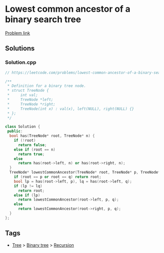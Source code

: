 # Lowest common ancestor of a binary search tree

[Problem link](https://leetcode.com/problems/lowest-common-ancestor-of-a-binary-search-tree)

## Solutions


### Solution.cpp
```cpp
// https://leetcode.com/problems/lowest-common-ancestor-of-a-binary-search-tree

/**
 * Definition for a binary tree node.
 * struct TreeNode {
 *     int val;
 *     TreeNode *left;
 *     TreeNode *right;
 *     TreeNode(int x) : val(x), left(NULL), right(NULL) {}
 * };
 */

class Solution {
 public:
  bool has(TreeNode* root, TreeNode* n) {
    if (!root)
      return false;
    else if (root == n)
      return true;
    else
      return has(root->left, n) or has(root->right, n);
  }
  TreeNode* lowestCommonAncestor(TreeNode* root, TreeNode* p, TreeNode* q) {
    if (root == p or root == q) return root;
    bool lp = has(root->left, p), lq = has(root->left, q);
    if (lp != lq)
      return root;
    else if (lp)
      return lowestCommonAncestor(root->left, p, q);
    else
      return lowestCommonAncestor(root->right, p, q);
  }
};
```
## Tags

* [Tree](/README.md#Tree) > [Binary tree](/README.md#Tree-Binary_tree) > [Recursion](/README.md#Tree-Binary_tree-Recursion)
